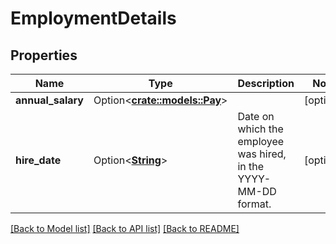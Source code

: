# EmploymentDetails

## Properties

Name | Type | Description | Notes
------------ | ------------- | ------------- | -------------
**annual_salary** | Option<[**crate::models::Pay**](Pay.md)> |  | [optional]
**hire_date** | Option<[**String**](string.md)> | Date on which the employee was hired, in the YYYY-MM-DD format. | [optional]

[[Back to Model list]](../README.md#documentation-for-models) [[Back to API list]](../README.md#documentation-for-api-endpoints) [[Back to README]](../README.md)


